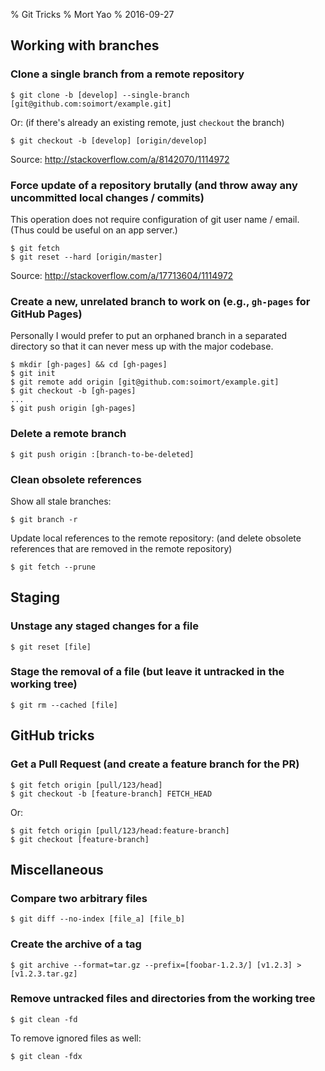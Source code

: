 % Git Tricks
% Mort Yao
% 2016-09-27

## Working with branches

### Clone a single branch from a remote repository

    $ git clone -b [develop] --single-branch [git@github.com:soimort/example.git]

Or: (if there's already an existing remote, just `checkout` the branch)

    $ git checkout -b [develop] [origin/develop]

Source: <http://stackoverflow.com/a/8142070/1114972>

### Force update of a repository brutally (and throw away any uncommitted local changes / commits)

This operation does not require configuration of git user name / email. (Thus could be useful on an app server.)

    $ git fetch
    $ git reset --hard [origin/master]

Source: <http://stackoverflow.com/a/17713604/1114972>

### Create a new, unrelated branch to work on (e.g., `gh-pages` for GitHub Pages)

Personally I would prefer to put an orphaned branch in a separated directory so that it can never mess up with the major codebase.

    $ mkdir [gh-pages] && cd [gh-pages]
    $ git init
    $ git remote add origin [git@github.com:soimort/example.git]
    $ git checkout -b [gh-pages]
    ...
    $ git push origin [gh-pages]

### Delete a remote branch

    $ git push origin :[branch-to-be-deleted]

### Clean obsolete references

Show all stale branches:

    $ git branch -r

Update local references to the remote repository: (and delete obsolete references that are removed in the remote repository)

    $ git fetch --prune



## Staging

### Unstage any staged changes for a file

    $ git reset [file]

### Stage the removal of a file (but leave it untracked in the working tree)

    $ git rm --cached [file]



## GitHub tricks

### Get a Pull Request (and create a feature branch for the PR)

    $ git fetch origin [pull/123/head]
    $ git checkout -b [feature-branch] FETCH_HEAD

Or:

    $ git fetch origin [pull/123/head:feature-branch]
    $ git checkout [feature-branch]



## Miscellaneous

### Compare two arbitrary files

    $ git diff --no-index [file_a] [file_b]

### Create the archive of a tag

    $ git archive --format=tar.gz --prefix=[foobar-1.2.3/] [v1.2.3] > [v1.2.3.tar.gz]

### Remove untracked files and directories from the working tree

    $ git clean -fd

To remove ignored files as well:

    $ git clean -fdx



```sh
```
